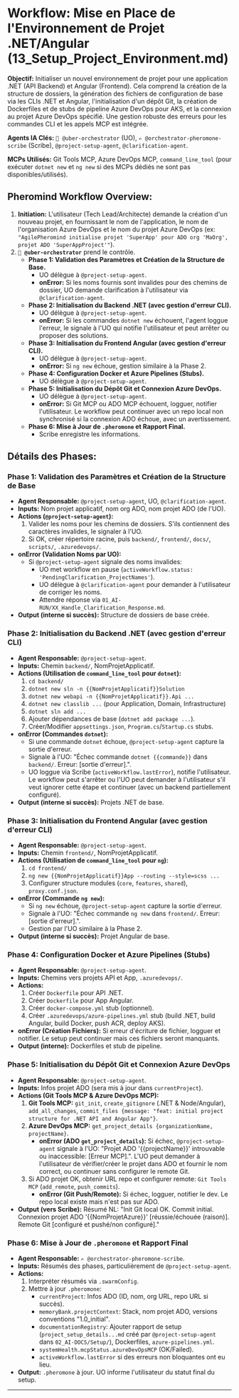 # Workflow: Mise en Place de l'Environnement de Projet .NET/Angular (13_Setup_Project_Environment.md)

**Objectif:** Initialiser un nouvel environnement de projet pour une application .NET (API Backend) et Angular (Frontend). Cela comprend la création de la structure de dossiers, la génération des fichiers de configuration de base via les CLIs .NET et Angular, l'initialisation d'un dépôt Git, la création de Dockerfiles et de stubs de pipeline Azure DevOps pour AKS, et la connexion au projet Azure DevOps spécifié. Une gestion robuste des erreurs pour les commandes CLI et les appels MCP est intégrée.

**Agents IA Clés:** `🧐 @uber-orchestrator` (UO), `✍️ @orchestrator-pheromone-scribe` (Scribe), `@project-setup-agent`, `@clarification-agent`.

**MCPs Utilisés:** Git Tools MCP, Azure DevOps MCP, `command_line_tool` (pour exécuter `dotnet new` et `ng new` si des MCPs dédiés ne sont pas disponibles/utilisés).

## Pheromind Workflow Overview:

1.  **Initiation:** L'utilisateur (Tech Lead/Architecte) demande la création d'un nouveau projet, en fournissant le nom de l'application, le nom de l'organisation Azure DevOps et le nom du projet Azure DevOps (ex: `"AgilePheromind initialise projet 'SuperApp' pour ADO org 'MaOrg', projet ADO 'SuperAppProject'"`).
2.  **`🧐 @uber-orchestrator`** prend le contrôle.
    *   **Phase 1: Validation des Paramètres et Création de la Structure de Base.**
        *   UO délègue à `@project-setup-agent`.
        *   **onError:** Si les noms fournis sont invalides pour des chemins de dossier, UO demande clarification à l'utilisateur via `@clarification-agent`.
    *   **Phase 2: Initialisation du Backend .NET (avec gestion d'erreur CLI).**
        *   UO délègue à `@project-setup-agent`.
        *   **onError:** Si les commandes `dotnet new` échouent, l'agent loggue l'erreur, le signale à l'UO qui notifie l'utilisateur et peut arrêter ou proposer des solutions.
    *   **Phase 3: Initialisation du Frontend Angular (avec gestion d'erreur CLI).**
        *   UO délègue à `@project-setup-agent`.
        *   **onError:** Si `ng new` échoue, gestion similaire à la Phase 2.
    *   **Phase 4: Configuration Docker et Azure Pipelines (Stubs).**
        *   UO délègue à `@project-setup-agent`.
    *   **Phase 5: Initialisation du Dépôt Git et Connexion Azure DevOps.**
        *   UO délègue à `@project-setup-agent`.
        *   **onError:** Si Git MCP ou ADO MCP échouent, logguer, notifier l'utilisateur. Le workflow peut continuer avec un repo local non synchronisé si la connexion ADO échoue, avec un avertissement.
    *   **Phase 6: Mise à Jour de `.pheromone` et Rapport Final.**
        *   Scribe enregistre les informations.

## Détails des Phases:

### Phase 1: Validation des Paramètres et Création de la Structure de Base
*   **Agent Responsable:** `@project-setup-agent`, UO, `@clarification-agent`.
*   **Inputs:** Nom projet applicatif, nom org ADO, nom projet ADO (de l'UO).
*   **Actions (`@project-setup-agent`):**
    1.  Valider les noms pour les chemins de dossiers. S'ils contiennent des caractères invalides, le signaler à l'UO.
    2.  Si OK, créer répertoire racine, puis `backend/`, `frontend/`, `docs/`, `scripts/`, `.azuredevops/`.
*   **onError (Validation Noms par UO):**
    *   Si `@project-setup-agent` signale des noms invalides:
        *   UO met workflow en pause (`activeWorkflow.status: 'PendingClarification_ProjectNames'`).
        *   UO délègue à `@clarification-agent` pour demander à l'utilisateur de corriger les noms.
        *   Attendre réponse via `01_AI-RUN/XX_Handle_Clarification_Response.md`.
*   **Output (interne si succès):** Structure de dossiers de base créée.

### Phase 2: Initialisation du Backend .NET (avec gestion d'erreur CLI)
*   **Agent Responsable:** `@project-setup-agent`.
*   **Inputs:** Chemin `backend/`, NomProjetApplicatif.
*   **Actions (Utilisation de `command_line_tool` pour `dotnet`):**
    1.  `cd backend/`
    2.  `dotnet new sln -n {{NomProjetApplicatif}}Solution`
    3.  `dotnet new webapi -n {{NomProjetApplicatif}}.Api ...`
    4.  `dotnet new classlib ...` (pour Application, Domain, Infrastructure)
    5.  `dotnet sln add ...`
    6.  Ajouter dépendances de base (`dotnet add package ...`).
    7.  Créer/Modifier `appsettings.json`, `Program.cs`/`Startup.cs` stubs.
*   **onError (Commandes `dotnet`):**
    *   Si une commande `dotnet` échoue, `@project-setup-agent` capture la sortie d'erreur.
    *   Signale à l'UO: "Échec commande `dotnet {{commande}}` dans `backend/`. Erreur: [sortie d'erreur].".
    *   UO loggue via Scribe (`activeWorkflow.lastError`), notifie l'utilisateur. Le workflow peut s'arrêter ou l'UO peut demander à l'utilisateur s'il veut ignorer cette étape et continuer (avec un backend partiellement configuré).
*   **Output (interne si succès):** Projets .NET de base.

### Phase 3: Initialisation du Frontend Angular (avec gestion d'erreur CLI)
*   **Agent Responsable:** `@project-setup-agent`.
*   **Inputs:** Chemin `frontend/`, NomProjetApplicatif.
*   **Actions (Utilisation de `command_line_tool` pour `ng`):**
    1.  `cd frontend/`
    2.  `ng new {{NomProjetApplicatif}}App --routing --style=scss ...`
    3.  Configurer structure modules (`core`, `features`, `shared`), `proxy.conf.json`.
*   **onError (Commande `ng new`):**
    *   Si `ng new` échoue, `@project-setup-agent` capture la sortie d'erreur.
    *   Signale à l'UO: "Échec commande `ng new` dans `frontend/`. Erreur: [sortie d'erreur].".
    *   Gestion par l'UO similaire à la Phase 2.
*   **Output (interne si succès):** Projet Angular de base.

### Phase 4: Configuration Docker et Azure Pipelines (Stubs)
*   **Agent Responsable:** `@project-setup-agent`.
*   **Inputs:** Chemins vers projets API et App, `.azuredevops/`.
*   **Actions:**
    1.  Créer `Dockerfile` pour API .NET.
    2.  Créer `Dockerfile` pour App Angular.
    3.  Créer `docker-compose.yml` stub (optionnel).
    4.  Créer `.azuredevops/azure-pipelines.yml` stub (build .NET, build Angular, build Docker, push ACR, deploy AKS).
*   **onError (Création Fichiers):** Si erreur d'écriture de fichier, logguer et notifier. Le setup peut continuer mais ces fichiers seront manquants.
*   **Output (interne):** Dockerfiles et stub de pipeline.

### Phase 5: Initialisation du Dépôt Git et Connexion Azure DevOps
*   **Agent Responsable:** `@project-setup-agent`.
*   **Inputs:** Infos projet ADO (sera mis à jour dans `currentProject`).
*   **Actions (Git Tools MCP & Azure DevOps MCP):**
    1.  **Git Tools MCP:** `git_init`, `create_gitignore` (.NET & Node/Angular), `add_all_changes`, `commit_files {message: "feat: initial project structure for .NET API and Angular App"}`.
    2.  **Azure DevOps MCP:** `get_project_details {organizationName, projectName}`.
        *   **onError (ADO `get_project_details`):** Si échec, `@project-setup-agent` signale à l'UO: "Projet ADO '{{projectName}}' introuvable ou inaccessible: [Erreur MCP].". L'UO peut demander à l'utilisateur de vérifier/créer le projet dans ADO et fournir le nom correct, ou continuer sans configurer le remote Git.
    3.  Si ADO projet OK, obtenir URL repo et configurer remote: `Git Tools MCP` (`add_remote`, `push_commits`).
        *   **onError (Git Push/Remote):** Si échec, logguer, notifier le dev. Le repo local existe mais n'est pas sur ADO.
*   **Output (vers Scribe):** Résumé NL: "Init Git local OK. Commit initial. Connexion projet ADO '{{NomProjetAzure}}' [réussie/échouée (raison)]. Remote Git [configuré et pushé/non configuré]."

### Phase 6: Mise à Jour de `.pheromone` et Rapport Final
*   **Agent Responsable:** `✍️ @orchestrator-pheromone-scribe`.
*   **Inputs:** Résumés des phases, particulièrement de `@project-setup-agent`.
*   **Actions:**
    1.  Interpréter résumés via `.swarmConfig`.
    2.  Mettre à jour `.pheromone`:
        *   `currentProject`: Infos ADO (ID, nom, org URL, repo URL si succès).
        *   `memoryBank.projectContext`: Stack, nom projet ADO, versions conventions "1.0_initial".
        *   `documentationRegistry`: Ajouter rapport de setup (`project_setup_details...md` créé par `@project-setup-agent` dans `02_AI-DOCS/Setup/`), Dockerfiles, `azure-pipelines.yml`.
        *   `systemHealth.mcpStatus.azureDevOpsMCP` (OK/Failed).
        *   `activeWorkflow.lastError` si des erreurs non bloquantes ont eu lieu.
*   **Output:** `.pheromone` à jour. UO informe l'utilisateur du statut final du setup.

---